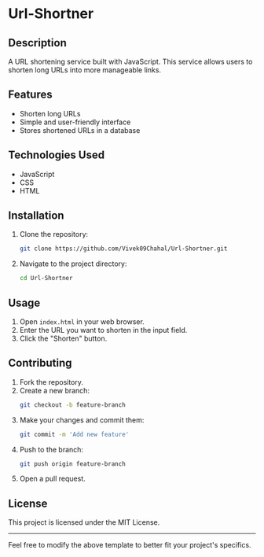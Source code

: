 # Url-Shortner

## Description
A URL shortening service built with JavaScript. This service allows users to shorten long URLs into more manageable links.

## Features
- Shorten long URLs
- Simple and user-friendly interface
- Stores shortened URLs in a database

## Technologies Used
- JavaScript
- CSS
- HTML

## Installation
1. Clone the repository:
    ```sh
    git clone https://github.com/Vivek09Chahal/Url-Shortner.git
    ```
2. Navigate to the project directory:
    ```sh
    cd Url-Shortner
    ```

## Usage
1. Open `index.html` in your web browser.
2. Enter the URL you want to shorten in the input field.
3. Click the "Shorten" button.

## Contributing
1. Fork the repository.
2. Create a new branch:
    ```sh
    git checkout -b feature-branch
    ```
3. Make your changes and commit them:
    ```sh
    git commit -m 'Add new feature'
    ```
4. Push to the branch:
    ```sh
    git push origin feature-branch
    ```
5. Open a pull request.

## License
This project is licensed under the MIT License.

---

Feel free to modify the above template to better fit your project's specifics.
